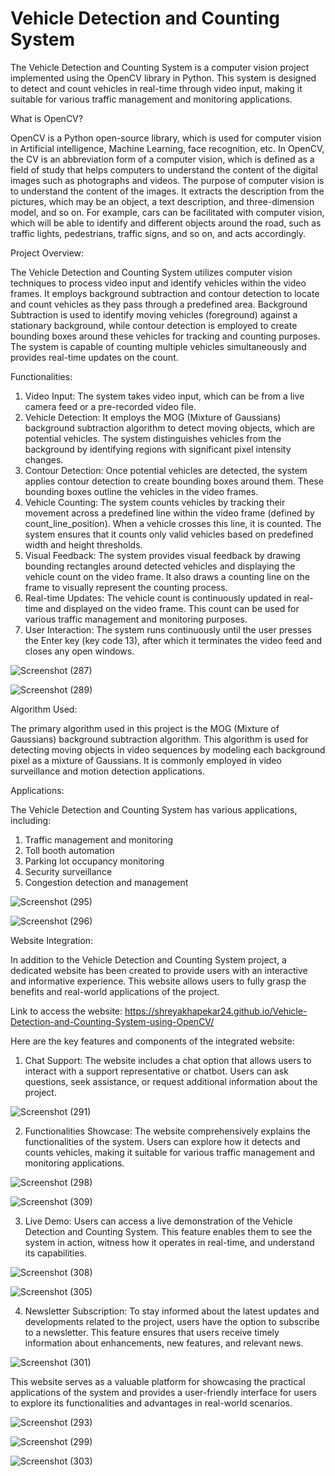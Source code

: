 # Vehicle Detection and Counting System

The Vehicle Detection and Counting System is a computer vision project implemented using the OpenCV library in Python. This system is designed to detect and count vehicles in real-time through video input, making it suitable for various traffic management and monitoring applications. 


What is OpenCV?

OpenCV is a Python open-source library, which is used for computer vision in Artificial intelligence, Machine Learning, face recognition, etc. In OpenCV, the CV is an abbreviation form of a computer vision, which is defined as a field of study that helps computers to understand the content of the digital images such as photographs and videos.
The purpose of computer vision is to understand the content of the images. It extracts the description from the pictures, which may be an object, a text description, and three-dimension model, and so on. For example, cars can be facilitated with computer vision, which will be able to identify and different objects around the road, such as traffic lights, pedestrians, traffic signs, and so on, and acts accordingly.


Project Overview:

The Vehicle Detection and Counting System utilizes computer vision techniques to process video input and identify vehicles within the video frames. It employs background subtraction and contour detection to locate and count vehicles as they pass through a predefined area. Background Subtraction is used to identify moving vehicles (foreground) against a stationary background, while contour detection is employed to create bounding boxes around these vehicles for tracking and counting purposes. The system is capable of counting multiple vehicles simultaneously and provides real-time updates on the count.


Functionalities:

1. Video Input: The system takes video input, which can be from a live camera feed or a pre-recorded video file.
2. Vehicle Detection: It employs the MOG (Mixture of Gaussians) background subtraction algorithm to detect moving objects, which are potential vehicles. The system distinguishes vehicles from the background by identifying regions with significant pixel intensity changes.
3. Contour Detection: Once potential vehicles are detected, the system applies contour detection to create bounding boxes around them. These bounding boxes outline the vehicles in the video frames.
4. Vehicle Counting: The system counts vehicles by tracking their movement across a predefined line within the video frame (defined by count_line_position). When a vehicle crosses this line, it is counted. The system ensures that it counts only valid vehicles based on predefined width and height thresholds.
5. Visual Feedback: The system provides visual feedback by drawing bounding rectangles around detected vehicles and displaying the vehicle count on the video frame. It also draws a counting line on the frame to visually represent the counting process.
6. Real-time Updates: The vehicle count is continuously updated in real-time and displayed on the video frame. This count can be used for various traffic management and monitoring purposes.
7. User Interaction: The system runs continuously until the user presses the Enter key (key code 13), after which it terminates the video feed and closes any open windows.




![Screenshot (287)](https://github.com/shreyakhapekar24/Vehicle-Detection-and-Counting-System-using-OpenCV/assets/97623859/52a33c30-a24d-4c14-820c-720c13248d0a)




![Screenshot (289)](https://github.com/shreyakhapekar24/Vehicle-Detection-and-Counting-System-using-OpenCV/assets/97623859/595797d1-124e-4809-9302-106fd3e72cc4)




Algorithm Used: 

The primary algorithm used in this project is the MOG (Mixture of Gaussians) background subtraction algorithm. 
This algorithm is used for detecting moving objects in video sequences by modeling each background pixel as a mixture of Gaussians. It is commonly employed in video surveillance and motion detection applications.


Applications:

The Vehicle Detection and Counting System has various applications, including:

1. Traffic management and monitoring
2. Toll booth automation
3. Parking lot occupancy monitoring
4. Security surveillance
5. Congestion detection and management




![Screenshot (295)](https://github.com/shreyakhapekar24/Vehicle-Detection-and-Counting-System-using-OpenCV/assets/97623859/45f40578-2042-4a03-869d-64881da38f23)




![Screenshot (296)](https://github.com/shreyakhapekar24/Vehicle-Detection-and-Counting-System-using-OpenCV/assets/97623859/73c4abbd-d01f-42d5-9e45-d5a863d6721c)




Website Integration:

In addition to the Vehicle Detection and Counting System project, a dedicated website has been created to provide users with an interactive and informative experience. This website allows users to fully grasp the benefits and real-world applications of the project. 

Link to access the website: https://shreyakhapekar24.github.io/Vehicle-Detection-and-Counting-System-using-OpenCV/

Here are the key features and components of the integrated website:

1. Chat Support: The website includes a chat option that allows users to interact with a support representative or chatbot. Users can ask questions, seek assistance, or request additional information about the project.




![Screenshot (291)](https://github.com/shreyakhapekar24/Vehicle-Detection-and-Counting-System-using-OpenCV/assets/97623859/00aa008e-e8a1-432f-8fc2-c4add287a719)




2. Functionalities Showcase: The website comprehensively explains the functionalities of the system. Users can explore how it detects and counts vehicles, making it suitable for various traffic management and monitoring applications.




![Screenshot (298)](https://github.com/shreyakhapekar24/Vehicle-Detection-and-Counting-System-using-OpenCV/assets/97623859/3dc9847e-775d-46e0-abcb-382401c4f8af)




![Screenshot (309)](https://github.com/shreyakhapekar24/Vehicle-Detection-and-Counting-System-using-OpenCV/assets/97623859/30c3f0fd-d320-46cc-bb21-d524855757e6)




3. Live Demo: Users can access a live demonstration of the Vehicle Detection and Counting System. This feature enables them to see the system in action, witness how it operates in real-time, and understand its capabilities.




![Screenshot (308)](https://github.com/shreyakhapekar24/Vehicle-Detection-and-Counting-System-using-OpenCV/assets/97623859/79460d21-b1c0-41f8-8013-463c829c3315)




![Screenshot (305)](https://github.com/shreyakhapekar24/Vehicle-Detection-and-Counting-System-using-OpenCV/assets/97623859/59a294e9-2ffe-4f46-99db-8e762772cc06)




4. Newsletter Subscription: To stay informed about the latest updates and developments related to the project, users have the option to subscribe to a newsletter. This feature ensures that users receive timely information about enhancements, new features, and relevant news.




![Screenshot (301)](https://github.com/shreyakhapekar24/Vehicle-Detection-and-Counting-System-using-OpenCV/assets/97623859/da20fc11-93c2-4dd2-b3fb-ed937c096c01)




This website serves as a valuable platform for showcasing the practical applications of the system and provides a user-friendly interface for users to explore its functionalities and advantages in real-world scenarios.




![Screenshot (293)](https://github.com/shreyakhapekar24/Vehicle-Detection-and-Counting-System-using-OpenCV/assets/97623859/84927039-94c8-4907-a161-069a74172d93)




![Screenshot (299)](https://github.com/shreyakhapekar24/Vehicle-Detection-and-Counting-System-using-OpenCV/assets/97623859/79c1afca-e908-4000-86f3-17d01bf7a363)




![Screenshot (303)](https://github.com/shreyakhapekar24/Vehicle-Detection-and-Counting-System-using-OpenCV/assets/97623859/bf18b582-990d-4b5b-bf66-fb82d1ac2c8d)
